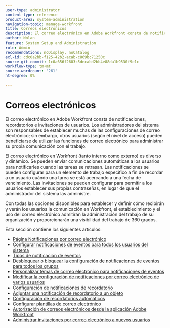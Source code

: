 ```yaml
---
user-type: administrator
content-type: reference
product-area: system-administration
navigation-topic: manage-workfront
title: Correos electrónicos
description: El correo electrónico en Adobe Workfront consta de notificaciones, recordatorios e invitaciones de usuarios. Los administradores del sistema son responsables de establecer muchas de las configuraciones de correo electrónico; sin embargo, otros usuarios (según el nivel de acceso) pueden beneficiarse de utilizar las funciones de correo electrónico para administrar su propia comunicación con el trabajo.
author: Nolan
feature: System Setup and Administration
role: Admin
recommendations: noDisplay, noCatalog
exl-id: cdc0a2bb-f125-42b2-acab-c869bc71250c
source-git-commit: 1c0a656f2603c5decabd2bb4e88da1b9530f9e1c
workflow-type: tm+mt
source-wordcount: '261'
ht-degree: 0%

---
```


# Correos electrónicos

El correo electrónico en Adobe Workfront consta de notificaciones, recordatorios e invitaciones de usuarios. Los administradores del sistema son responsables de establecer muchas de las configuraciones de correo electrónico; sin embargo, otros usuarios (según el nivel de acceso) pueden beneficiarse de utilizar las funciones de correo electrónico para administrar su propia comunicación con el trabajo.

El correo electrónico en Workfront (tanto interno como externo) es diverso y dinámico. Se pueden enviar comunicaciones automáticas a los usuarios para notificarles cuando las tareas se retrasan. Las notificaciones se pueden configurar para un elemento de trabajo específico a fin de recordar a un usuario cuándo una tarea se está acercando a una fecha de vencimiento. Las invitaciones se pueden configurar para permitir a los usuarios establecer sus propias contraseñas, en lugar de que el administrador del sistema las administre.

Con todas las opciones disponibles para establecer y definir cómo recibirán y verán los usuarios la comunicación en Workfront, el establecimiento y el uso del correo electrónico admitirán la administración del trabajo de su organización y proporcionarán una visibilidad del trabajo de 360 grados.

Esta sección contiene los siguientes artículos:

* [Página Notificaciones por correo electrónico](../../../administration-and-setup/manage-workfront/emails/email-notifications-page.md)
* [Configurar notificaciones de eventos para todos los usuarios del sistema](../../../administration-and-setup/manage-workfront/emails/configure-event-notifications-for-everyone-in-the-system.md)
* [Tipos de notificación de eventos](../../../administration-and-setup/manage-workfront/emails/event-notifications-available-in-wf.md)
* [Desbloquear o bloquear la configuración de notificaciones de eventos para todos los grupos](../../../administration-and-setup/manage-workfront/emails/unlock-configuration-of-event-notifications-for-groups.md)
* [Personalizar temas de correo electrónico para notificaciones de eventos](../../../administration-and-setup/manage-workfront/emails/custom-email-subjects-event-notification.md)
* [Modificar la configuración de notificaciones por correo electrónico de varios usuarios](../../../administration-and-setup/manage-workfront/emails/modify-email-notification-settings-user-profiles.md)
* [Configuración de notificaciones de recordatorio](../../../administration-and-setup/manage-workfront/emails/set-up-reminder-notifications.md)
* [Adjuntar una notificación de recordatorio a un objeto](../../../workfront-basics/using-notifications/attach-reminder-notification-object.md)
* [Configuración de recordatorios automáticos](../../../administration-and-setup/manage-workfront/emails/setting-up-automatic-reminders.md)
* [Configurar plantillas de correo electrónico](../../../administration-and-setup/manage-workfront/emails/configure-email-templates.md)
* [Autorización de correos electrónicos desde la aplicación Adobe Workfront](../../../administration-and-setup/manage-workfront/emails/allow-emails-from-wf-app.md)
* [Administrar invitaciones por correo electrónico a nuevos usuarios](../../../administration-and-setup/manage-workfront/emails/manage-email-invitations.md)
